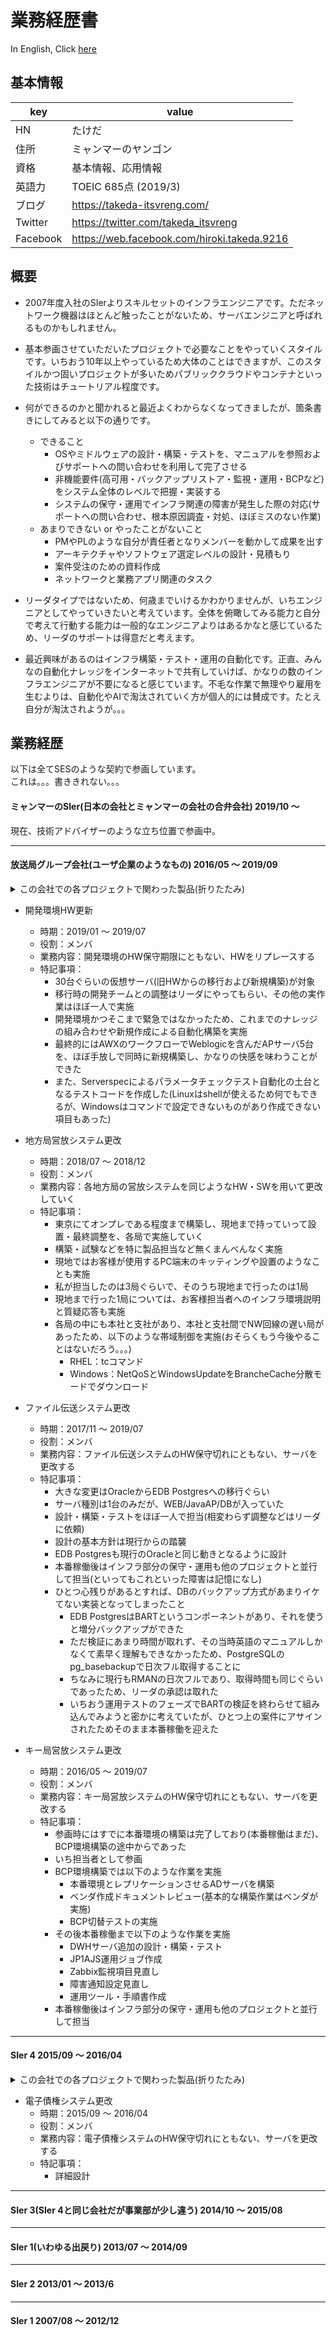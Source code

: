 # 業務経歴書

In English, Click [here](https://github.com/takeda-itsvreng/curriculum-vitae/blob/master/cv-en.md)

## 基本情報

| key | value |
----|----
| HN | たけだ |
| 住所 | ミャンマーのヤンゴン |
| 資格 | 基本情報、応用情報 |
| 英語力 | TOEIC 685点 (2019/3) |
| ブログ | https://takeda-itsvreng.com/ |
| Twitter | https://twitter.com/takeda_itsvreng |
| Facebook | https://web.facebook.com/hiroki.takeda.9216 |

## 概要

- 2007年度入社のSIerよりスキルセットのインフラエンジニアです。ただネットワーク機器はほとんど触ったことがないため、サーバエンジニアと呼ばれるものかもしれません。

- 基本参画させていただいたプロジェクトで必要なことをやっていくスタイルです。いちおう10年以上やっているため大体のことはできますが、このスタイルかつ固いプロジェクトが多いためパブリッククラウドやコンテナといった技術はチュートリアル程度です。

- 何ができるのかと聞かれると最近よくわからなくなってきましたが、箇条書きにしてみると以下の通りです。
  - できること
    - OSやミドルウェアの設計・構築・テストを、マニュアルを参照およびサポートへの問い合わせを利用して完了させる
    - 非機能要件(高可用・バックアップリストア・監視・運用・BCPなど)をシステム全体のレベルで把握・実装する
    - システムの保守・運用でインフラ関連の障害が発生した際の対応(サポートへの問い合わせ、根本原因調査・対処、ほぼミスのない作業)
  - あまりできない or やったことがないこと
    - PMやPLのような自分が責任者となりメンバーを動かして成果を出す
    - アーキテクチャやソフトウェア選定レベルの設計・見積もり
    - 案件受注のための資料作成
    - ネットワークと業務アプリ関連のタスク

- リーダタイプではないため、何歳までいけるかわかりませんが、いちエンジニアとしてやっていきたいと考えています。全体を俯瞰してみる能力と自分で考えて行動する能力は一般的なエンジニアよりはあるかなと感じているため、リーダのサポートは得意だと考えます。

- 最近興味があるのはインフラ構築・テスト・運用の自動化です。正直、みんなの自動化ナレッジをインターネットで共有していけば、かなりの数のインフラエンジニアが不要になると感じています。不毛な作業で無理やり雇用を生むよりは、自動化やAIで淘汰されていく方が個人的には賛成です。たとえ自分が淘汰されようが。。。

## 業務経歴

以下は全てSESのような契約で参画しています。  
これは。。。書ききれない。。。

#### ミャンマーのSIer(日本の会社とミャンマーの会社の合弁会社) 2019/10 ～

現在、技術アドバイザーのような立ち位置で参画中。

---

#### 放送局グループ会社(ユーザ企業のようなもの) 2016/05 ～ 2019/09

<details>
<summary>この会社での各プロジェクトで関わった製品(折りたたみ)</summary>
<pre>
<code>
OS
 - RHEL7系
 - WindowsServer 2012R2/2016
仮想化
 - ESXi 6.0/6.5/6.7
 - vCSA 6.0/6.5/6.7
DBMS
 - Oracle 12c
 - EDB Postgres 10
Web/AP
 - Weblogic
 - Apache
 - Tomcat
監視
 - Zabbix 3/4
 - JP1 Base/IM/AJS/TELStaff
バックアップ
 - Netbackup
 - Veeam Backup & Replication
高可用
 - AppHA
Windows管理
 - ActiveDirectory
 - WSUS
セキュリティ
 - SEPM
その他
 - Bash shell
 - Powershell
 - VMware PowerCLI
 - ansible
 - AWX
 - gitlab
 - Serverspec
 - molecule
</code>
</pre>
</details>

- 開発環境HW更新
  - 時期：2019/01 ～ 2019/07
  - 役割：メンバ
  - 業務内容：開発環境のHW保守期限にともない、HWをリプレースする
  - 特記事項：
    - 30台ぐらいの仮想サーバ(旧HWからの移行および新規構築)が対象
    - 移行時の開発チームとの調整はリーダにやってもらい、その他の実作業はほぼ一人で実施
    - 開発環境かつそこまで緊急ではなかったため、これまでのナレッジの組み合わせや新規作成による自動化構築を実施
    - 最終的にはAWXのワークフローでWeblogicを含んだAPサーバ5台を、ほぼ手放しで同時に新規構築し、かなりの快感を味わうことができた
    - また、Serverspecによるパラメータチェックテスト自動化の土台となるテストコードを作成した(Linuxはshellが使えるため何でもできるが、Windowsはコマンドで設定できないものがあり作成できない項目もあった)

- 地方局営放システム更改
  - 時期：2018/07 ～ 2018/12
  - 役割：メンバ
  - 業務内容：各地方局の営放システムを同じようなHW・SWを用いて更改していく
  - 特記事項：
    - 東京にてオンプレである程度まで構築し、現地まで持っていって設置・最終調整を、各局で実施していく
    - 構築・試験などを特に製品担当など無くまんべんなく実施
    - 現地ではお客様が使用するPC端末のキッティングや設置のようなことも実施
    - 私が担当したのは3局ぐらいで、そのうち現地まで行ったのは1局
    - 現地まで行った1局については、お客様担当者へのインフラ環境説明と質疑応答も実施
    - 各局の中にも本社と支社があり、本社と支社間でNW回線の遅い局があったため、以下のような帯域制御を実施(おそらくもう今後やることはないだろう。。。)
      - RHEL：tcコマンド
      - Windows：NetQoSとWindowsUpdateをBrancheCache分散モードでダウンロード

- ファイル伝送システム更改
  - 時期：2017/11 ～ 2019/07
  - 役割：メンバ
  - 業務内容：ファイル伝送システムのHW保守切れにともない、サーバを更改する
  - 特記事項：
    - 大きな変更はOracleからEDB Postgresへの移行ぐらい
    - サーバ種別は1台のみだが、WEB/JavaAP/DBが入っていた
    - 設計・構築・テストをほぼ一人で担当(相変わらず調整などはリーダに依頼)
    - 設計の基本方針は現行からの踏襲
    - EDB Postgresも現行のOracleと同じ動きとなるように設計
    - 本番稼働後はインフラ部分の保守・運用も他のプロジェクトと並行して担当(といってもこれといった障害は記憶になし)
    - ひとつ心残りがあるとすれば、DBのバックアップ方式があまりイケてない実装となってしまったこと
      - EDB PostgresはBARTというコンポーネントがあり、それを使うと増分バックアップができた
      - ただ検証にあまり時間が取れず、その当時英語のマニュアルしかなくて素早く理解もできなかったため、PostgreSQLのpg_basebackupで日次フル取得することに
      - ちなみに現行もRMANの日次フルであり、取得時間も同じぐらいであったため、リーダの承認は取れた
      - いちおう運用テストのフェーズでBARTの検証を終わらせて組み込んでみようと密かに考えていたが、ひとつ上の案件にアサインされたためそのまま本番稼働を迎えた

- キー局営放システム更改
  - 時期：2016/05 ～ 2019/07
  - 役割：メンバ
  - 業務内容：キー局営放システムのHW保守切れにともない、サーバを更改する
  - 特記事項：
    - 参画時にはすでに本番環境の構築は完了しており(本番稼働はまだ)、BCP環境構築の途中からであった
    - いち担当者として参画
    - BCP環境構築では以下のような作業を実施
      - 本番環境とレプリケーションさせるADサーバを構築
      - ベンダ作成ドキュメントレビュー(基本的な構築作業はベンダが実施)
      - BCP切替テストの実施
    - その後本番稼働まで以下のような作業を実施
      - DWHサーバ追加の設計・構築・テスト
      - JP1AJS運用ジョブ作成
      - Zabbix監視項目見直し
      - 障害通知設定見直し
      - 運用ツール・手順書作成
    - 本番稼働後はインフラ部分の保守・運用も他のプロジェクトと並行して担当

---

#### SIer 4 2015/09 ～ 2016/04

<details>
<summary>この会社での各プロジェクトで関わった製品(折りたたみ)</summary>
<pre>
<code>
OS
 - RHEL6.6
 - WindowsServer 2012R2
仮想化
 - Oracle VM VirtualBox
DBMS
 - Oracle 12c
監視
 - JP1 Base/IM/AJS/SSO/NNMi
</code>
</pre>
</details>

- 電子債権システム更改
  - 時期：2015/09 ～ 2016/04
  - 役割：メンバ
  - 業務内容：電子債権システムのHW保守切れにともない、サーバを更改する
  - 特記事項：
    - 詳細設計

---

#### SIer 3(SIer 4と同じ会社だが事業部が少し違う) 2014/10 ～ 2015/08

---

#### SIer 1(いわゆる出戻り) 2013/07 ～ 2014/09

---

#### SIer 2 2013/01 ～ 2013/6

---

#### SIer 1 2007/08 ～ 2012/12

